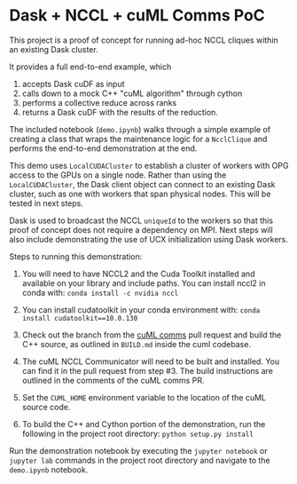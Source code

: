 # Dask + NCCL + cuML Comms PoC

This project is a proof of concept for running ad-hoc NCCL cliques within an existing Dask cluster. 

It provides a full end-to-end example, which
1. accepts Dask cuDF as input
2. calls down to a mock C++ "cuML algorithm" through cython 
3. performs a collective reduce across ranks
4. returns a Dask cuDF with the results of the reduction.

The included notebook (`demo.ipynb`) walks through a simple example of creating a class that wraps the maintenance logic for a `NcclClique` and performs the end-to-end demonstration at the end. 

This demo uses `LocalCUDACluster` to establish a cluster of workers with OPG access to the GPUs on a single node. Rather than using the `LocalCUDACluster`, the Dask client object can connect to an existing Dask cluster, such as one with workers that span physical nodes. This will be tested in next steps.

Dask is used to broadcast the NCCL `uniqueId` to the workers so that this proof of concept does not require a dependency on MPI. Next steps will also include demonstrating the use of UCX initialization using Dask workers. 

Steps to running this demonstration:

1. You will need to have NCCL2 and the Cuda Toolkit installed and available on your library and include paths. You 
can install nccl2 in conda with: `conda install -c nvidia nccl`

2. You can install cudatoolkit in your conda environment with: `conda install cudatoolkit==10.0.130`

3. Check out the branch from the [cuML comms](https://github.com/rapidsai/cuml/pull/643) pull request and build the C++ source, as outlined in `BUILD.md` inside the cuml codebase. 

4. The cuML NCCL Communicator will need to be built and installed. You can find it in the pull request from step #3. The build instructions are outlined in the comments of the cuML comms PR.

5. Set the `CUML_HOME` environment variable to the location of the cuML source code.

6. To build the C++ and Cython portion of the demonstration, run the following in the project root directory: `python setup.py install`


Run the demonstration notebook by executing the `jupyter notebook` or `jupyter lab` commands in the project root directory and navigate to the `demo.ipynb` notebook.

